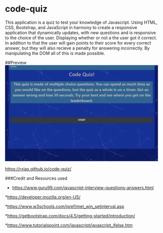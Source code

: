 # code-quiz

This application is a quiz to test your knowledge of Javascript. Using HTML, CSS, Bootstrap, and JavaScript in harmony to create a responsive application that dynamically updates, with new questions and is responsive to the choice of the user. Displaying whether or not a the user got it correct. In addition to that the user will gain points to their score for every correct answer, but they will also recieve a penalty for answering incorrectly. By manipulating the DOM all of this is made possible.

##Preview
![pre-view](assets\preview.PNG)

https://rxjas.github.io/code-quiz/

###Credit and Resources used

* https://www.guru99.com/javascript-interview-questions-answers.html

*https://developer.mozilla.org/en-US/

*https://www.w3schools.com/jsref/met_win_setinterval.asp

*https://getbootstrap.com/docs/4.5/getting-started/introduction/

*https://www.tutorialspoint.com/javascript/javascript_ifelse.htm





